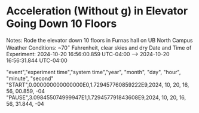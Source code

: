 # Acceleration (Without g) in Elevator Going Down 10 Floors

Notes: Rode the elevator down 10 floors in Furnas hall on UB North Campus
Weather Conditions: ~70$^\circ$ Fahrenheit, clear skies and dry
Date and Time of Experiment: 2024-10-20 16:56:00.859 UTC-04:00 --> 2024-10-20 16:56:31.844 UTC-04:00



"event","experiment time","system time","year", "month", "day", "hour", "minute", "second"
"START",0.000000000000000E0,1.729457760859222E9,2024, 10, 20, 16, 56, 00.859, -04
"PAUSE",3.098455074999947E1,1.729457791843608E9,2024, 10, 20, 16, 56, 31.844, -04

